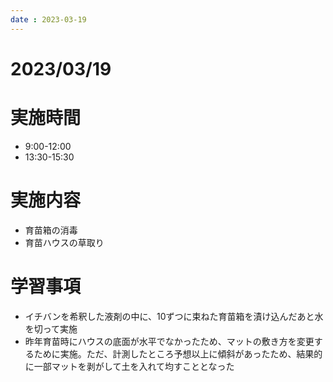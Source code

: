 ```yaml
---
date : 2023-03-19
---
```


# 2023/03/19

# 実施時間
- 9:00-12:00
- 13:30-15:30

# 実施内容
- 育苗箱の消毒
- 育苗ハウスの草取り

# 学習事項
- イチバンを希釈した液剤の中に、10ずつに束ねた育苗箱を漬け込んだあと水を切って実施
- 昨年育苗時にハウスの底面が水平でなかったため、マットの敷き方を変更するために実施。ただ、計測したところ予想以上に傾斜があったため、結果的に一部マットを剥がして土を入れて均すこととなった
